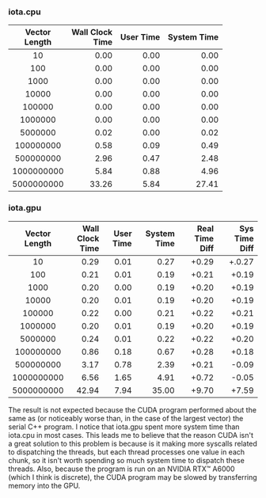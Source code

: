 ### iota.cpu
|Vector<br>Length|Wall Clock<br>Time|User Time|System Time|
|:--:|--:|--:|--:|
|10| 0.00| 0.00| 0.00|
|100| 0.00| 0.00| 0.00|
|1000| 0.00| 0.00| 0.00|
|10000| 0.00| 0.00| 0.00|
|100000| 0.00| 0.00| 0.00|
|1000000| 0.00| 0.00| 0.00|
|5000000| 0.02| 0.00| 0.02|
|100000000| 0.58| 0.09| 0.49|
|500000000| 2.96| 0.47| 2.48|
|1000000000| 5.84| 0.88| 4.96|
|5000000000|33.26| 5.84|27.41|

### iota.gpu
|Vector<br>Length|Wall Clock<br>Time|User Time|System Time| Real Time Diff | Sys Time Diff |
|:--:|--:|--:|--:| --:| --:|
|10| 0.29| 0.01| 0.27| +0.29 | +.0.27 |
|100| 0.21| 0.01| 0.19| +0.21 | +0.19|
|1000| 0.20| 0.00| 0.19| +0.20| +0.19|
|10000| 0.20| 0.01| 0.19| +0.20| +0.19|
|100000| 0.22| 0.00| 0.21| +0.22| +0.21|
|1000000| 0.20| 0.01| 0.19| +0.20| +0.19|
|5000000| 0.24| 0.01| 0.22| +0.22| +0.20|
|100000000| 0.86| 0.18| 0.67| +0.28| +0.18|
|500000000| 3.17| 0.78| 2.39| +0.21| -0.09|
|1000000000| 6.56| 1.65| 4.91| +0.72| -0.05|
|5000000000|42.94| 7.94|35.00| +9.70| +7.59|

The result is not expected because the CUDA program performed about the same as (or noticeably worse than, in the case of the largest vector) the serial C++ program. I notice that iota.gpu spent more system time than iota.cpu in most cases. This leads me to believe that the reason CUDA isn't a great solution to this problem is because is it making more syscalls related to dispatching the threads, but each thread processes one value in each chunk, so it isn't worth spending so much system time to dispatch these threads. Also, because the program is run on an NVIDIA RTX™ A6000 (which I think is discrete), the CUDA program may be slowed by transferring memory into the GPU.
